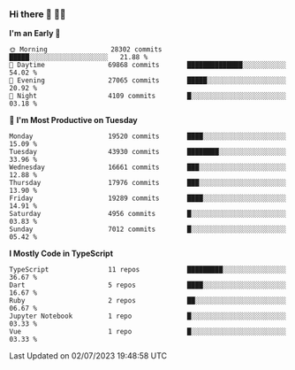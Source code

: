 ### Hi there 👋 🧑‍💻



<!--START_SECTION:waka-->
**I'm an Early 🐤** 

```text
🌞 Morning                28302 commits       █████░░░░░░░░░░░░░░░░░░░░   21.88 % 
🌆 Daytime                69868 commits       ██████████████░░░░░░░░░░░   54.02 % 
🌃 Evening                27065 commits       █████░░░░░░░░░░░░░░░░░░░░   20.92 % 
🌙 Night                  4109 commits        █░░░░░░░░░░░░░░░░░░░░░░░░   03.18 % 
```
📅 **I'm Most Productive on Tuesday** 

```text
Monday                   19520 commits       ████░░░░░░░░░░░░░░░░░░░░░   15.09 % 
Tuesday                  43930 commits       ████████░░░░░░░░░░░░░░░░░   33.96 % 
Wednesday                16661 commits       ███░░░░░░░░░░░░░░░░░░░░░░   12.88 % 
Thursday                 17976 commits       ███░░░░░░░░░░░░░░░░░░░░░░   13.90 % 
Friday                   19289 commits       ████░░░░░░░░░░░░░░░░░░░░░   14.91 % 
Saturday                 4956 commits        █░░░░░░░░░░░░░░░░░░░░░░░░   03.83 % 
Sunday                   7012 commits        █░░░░░░░░░░░░░░░░░░░░░░░░   05.42 % 
```


**I Mostly Code in TypeScript** 

```text
TypeScript               11 repos            █████████░░░░░░░░░░░░░░░░   36.67 % 
Dart                     5 repos             ████░░░░░░░░░░░░░░░░░░░░░   16.67 % 
Ruby                     2 repos             ██░░░░░░░░░░░░░░░░░░░░░░░   06.67 % 
Jupyter Notebook         1 repo              █░░░░░░░░░░░░░░░░░░░░░░░░   03.33 % 
Vue                      1 repo              █░░░░░░░░░░░░░░░░░░░░░░░░   03.33 % 
```




 Last Updated on 02/07/2023 19:48:58 UTC
<!--END_SECTION:waka-->


